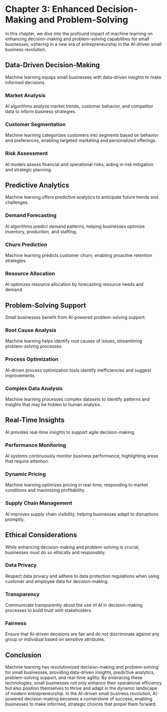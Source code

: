 Chapter 3: Enhanced Decision-Making and Problem-Solving
=======================================================

In this chapter, we dive into the profound impact of machine learning on enhancing decision-making and problem-solving capabilities for small businesses, ushering in a new era of entrepreneurship in the AI-driven small business revolution.

Data-Driven Decision-Making
---------------------------

Machine learning equips small businesses with data-driven insights to make informed decisions.

### **Market Analysis**

AI algorithms analyze market trends, customer behavior, and competitor data to inform business strategies.

### **Customer Segmentation**

Machine learning categorizes customers into segments based on behavior and preferences, enabling targeted marketing and personalized offerings.

### **Risk Assessment**

AI models assess financial and operational risks, aiding in risk mitigation and strategic planning.

Predictive Analytics
--------------------

Machine learning offers predictive analytics to anticipate future trends and challenges.

### **Demand Forecasting**

AI algorithms predict demand patterns, helping businesses optimize inventory, production, and staffing.

### **Churn Prediction**

Machine learning predicts customer churn, enabling proactive retention strategies.

### **Resource Allocation**

AI optimizes resource allocation by forecasting resource needs and demand.

Problem-Solving Support
-----------------------

Small businesses benefit from AI-powered problem-solving support.

### **Root Cause Analysis**

Machine learning helps identify root causes of issues, streamlining problem-solving processes.

### **Process Optimization**

AI-driven process optimization tools identify inefficiencies and suggest improvements.

### **Complex Data Analysis**

Machine learning processes complex datasets to identify patterns and insights that may be hidden to human analysis.

Real-Time Insights
------------------

AI provides real-time insights to support agile decision-making.

### **Performance Monitoring**

AI systems continuously monitor business performance, highlighting areas that require attention.

### **Dynamic Pricing**

Machine learning optimizes pricing in real-time, responding to market conditions and maximizing profitability.

### **Supply Chain Management**

AI improves supply chain visibility, helping businesses adapt to disruptions promptly.

Ethical Considerations
----------------------

While enhancing decision-making and problem-solving is crucial, businesses must do so ethically and responsibly.

### **Data Privacy**

Respect data privacy and adhere to data protection regulations when using customer and employee data for decision-making.

### **Transparency**

Communicate transparently about the use of AI in decision-making processes to build trust with stakeholders.

### **Fairness**

Ensure that AI-driven decisions are fair and do not discriminate against any group or individual based on sensitive attributes.

Conclusion
----------

Machine learning has revolutionized decision-making and problem-solving for small businesses, providing data-driven insights, predictive analytics, problem-solving support, and real-time agility. By embracing these technologies, small businesses not only enhance their operational efficiency but also position themselves to thrive and adapt in the dynamic landscape of modern entrepreneurship. In the AI-driven small business revolution, AI-powered decision-making becomes a cornerstone of success, enabling businesses to make informed, strategic choices that propel them forward.
